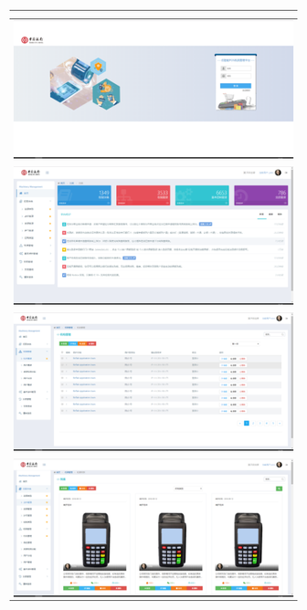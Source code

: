 
---

|  |
| :---: |
| ![](/assets/jijuguanli/2.png) |
|  |
| ![](/assets/jijuguanli/1.png) |
|  |
| ![](/assets/jijuguanli/3.png) |
|  |
| ![](/assets/jijuguanli/4.png) |



